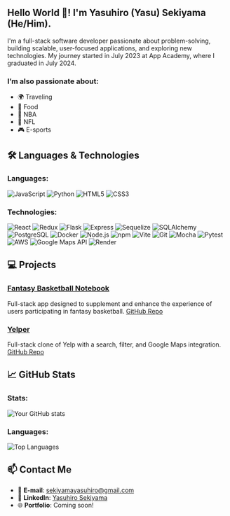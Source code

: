 ## Hello World 👋! I'm Yasuhiro (Yasu) Sekiyama (He/Him).

I'm a full-stack software developer passionate about problem-solving, building scalable, user-focused applications, and exploring new technologies. My journey started in July 2023 at App Academy, where I graduated in July 2024.

### I’m also passionate about:

-   🌍 Traveling
-   🍲 Food
-   🏀 NBA
-   🏈 NFL
-   🎮 E-sports

## 🛠 Languages & Technologies

### Languages:

![JavaScript](https://img.shields.io/badge/-JavaScript-000?style=flat&logo=javascript)
![Python](https://img.shields.io/badge/-Python-000?style=flat&logo=python)
![HTML5](https://img.shields.io/badge/-HTML5-000?style=flat&logo=html5)
![CSS3](https://img.shields.io/badge/-CSS3-000?style=flat&logo=css3)

### Technologies:

![React](https://img.shields.io/badge/-React-000?style=flat&logo=react)
![Redux](https://img.shields.io/badge/-Redux-000?style=flat&logo=redux)
![Flask](https://img.shields.io/badge/-Flask-000?style=flat&logo=flask)
![Express](https://img.shields.io/badge/-Express-000?style=flat&logo=express)
![Sequelize](https://img.shields.io/badge/-Sequelize-000?style=flat&logo=sequelize)
![SQLAlchemy](https://img.shields.io/badge/-SQLAlchemy-000?style=flat&logo=sqlalchemy)
![PostgreSQL](https://img.shields.io/badge/-PostgreSQL-000?style=flat&logo=postgresql)
![Docker](https://img.shields.io/badge/-Docker-000?style=flat&logo=docker)
![Node.js](https://img.shields.io/badge/-Node.js-000?style=flat&logo=node.js)
![npm](https://img.shields.io/badge/-npm-000?style=flat&logo=npm)
![Vite](https://img.shields.io/badge/-Vite-000?style=flat&logo=vite)
![Git](https://img.shields.io/badge/-Git-000?style=flat&logo=git)
![Mocha](https://img.shields.io/badge/-Mocha-000?style=flat&logo=mocha)
![Pytest](https://img.shields.io/badge/-Pytest-000?style=flat&logo=pytest)
![AWS](https://img.shields.io/badge/-AWS-000?style=flat&logo=amazon-aws)
![Google Maps API](https://img.shields.io/badge/-Google%20Maps%20API-000?style=flat&logo=google-maps)
![Render](https://img.shields.io/badge/-Render-000?style=flat&logo=render)

## 💻 Projects

### [Fantasy Basketball Notebook](https://my-fantasy-notebook.onrender.com)

Full-stack app designed to supplement and enhance the experience of users participating in fantasy basketball.
[GitHub Repo](https://github.com/sekiyamayasuhiro/capstone-project)

### [Yelper](https://little-trio-yumspot-project.onrender.com)

Full-stack clone of Yelp with a search, filter, and Google Maps integration.
[GitHub Repo](https://github.com/sekiyamayasuhiro/yelper-project)

## 📈 GitHub Stats

### Stats:

![Your GitHub stats](https://github-readme-stats.vercel.app/api?username=sekiyamayasuhiro&show_icons=true&theme=dracula)

### Languages:

![Top Languages](https://github-readme-stats.vercel.app/api/top-langs/?username=sekiyamayasuhiro&layout=compact&theme=dracula)

## 📫 Contact Me

-   📧 **E-mail**: [sekiyamayasuhiro@gmail.com](mailto:sekiyamayasuhiro@gmail.com)
-   💼 **LinkedIn**: [Yasuhiro Sekiyama](http://www.linkedin.com/in/yasuhiro-sekiyama-86474a329)
-   🌐 **Portfolio**: Coming soon!

<!--
**sekiyamayasuhiro/sekiyamayasuhiro** is a ✨ _special_ ✨ repository because its `README.md` (this file) appears on your GitHub profile.

Here are some ideas to get you started:

- 🔭 I’m currently working on ...
- 🌱 I’m currently learning ...
- 👯 I’m looking to collaborate on ...
- 🤔 I’m looking for help with ...
- 💬 Ask me about ...
- 📫 How to reach me: ...
- 😄 Pronouns: ...
- ⚡ Fun fact: ...
-->
